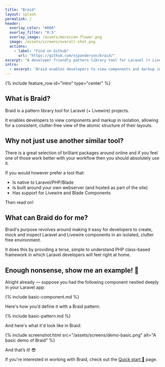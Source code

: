 ```yaml
---
title: "Braid"
layout: splash
permalink: /
header:
  overlay_color: "#000"
  overlay_filter: "0.5"
  overlay_image: /assets/moroccan-flower.png
  image: /assets/screens/overall-shot.png
  actions:
    - label: "Find on Github"
      url: "https://github.com/njpanderson/braid/"
excerpt: "A developer friendly pattern library tool for Laravel (+ Livewire) projects."
intro:
  - excerpt: 'Braid enables developers to view components and markup in isolation, allowing for a consistent, clutter-free view of the atomic structure of their layouts.'
---
```


{% include feature_row id="intro" type="center" %}

## What is Braid?
Braid is a pattern library tool for Laravel (+ Livewire) projects.

It enables developers to view components and markup in isolation, allowing for a consistent, clutter-free view of the atomic structure of their layouts.

## Why not just use another similar tool?
There is a great selection of brilliant packages around online and if you feel one of those work better with your workflow then you should absolutely use it.

If you would however prefer a tool that:

<ul class="checks">
    <li>Is native to Laravel/PHP/Blade</li>
    <li>Is built around your own webserver (and hosted as part of the site)</li>
    <li>Has support for Livewire and Blade Components</li>
</ul>

 Then read on!

## What can Braid do for me?
Braid's purpose revolves around making it easy for developers to create, mock and inspect Laravel and Livewire components in an isolated, clutter free environment.

It does this by providing a terse, simple to understand PHP class-based framework in which Laravel developers will feel right at home.

## Enough nonsense, show me an example! 😤
Alright already — suppose you had the following component nestled deeply in your Laravel app:

{% include basic-component.md %}

Here's how you’d define it with a Braid pattern:

{% include basic-pattern.md %}

And here's what it'd look like in Braid:

{% include screenshot.html src="/assets/screens/demo-basic.png" alt="A basic demo of Braid" %}

And that’s it! 😎

If you're interested in working with Braid, check out the [Quick start 🚀](/braid/docs/quick-start/) page.
